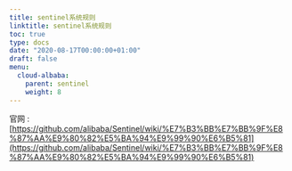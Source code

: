 ```yaml
---
title: sentinel系统规则
linktitle: sentinel系统规则
toc: true
type: docs
date: "2020-08-17T00:00:00+01:00"
draft: false
menu:
  cloud-albaba:
    parent: sentinel
    weight: 8
---
```

官网 :[https://github.com/alibaba/Sentinel/wiki/%E7%B3%BB%E7%BB%9F%E8%87%AA%E9%80%82%E5%BA%94%E9%99%90%E6%B5%81](https://github.com/alibaba/Sentinel/wiki/%E7%B3%BB%E7%BB%9F%E8%87%AA%E9%80%82%E5%BA%94%E9%99%90%E6%B5%81)





